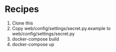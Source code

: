 # Recipes

1. Clone this
2. Copy web/config/settings/secret.py.example to web/config/settings/secret.py
3. docker-compose build
4. docker-compose up
